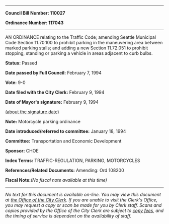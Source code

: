 

********

**Council Bill Number: 110027**
   
**Ordinance Number: 117043**
********

 AN ORDINANCE relating to the Traffic Code; amending Seattle Municipal Code Section 11.70.100 to prohibit parking in the maneuvering area between marked parking stalls; and adding a new Section 11.72.051 to prohibit stopping, standing or parking a vehicle in areas adjacent to curb bulbs.

**Status:** Passed
   
**Date passed by Full Council:** February 7, 1994
   
**Vote:** 9-0
   
**Date filed with the City Clerk:** February 9, 1994
   
**Date of Mayor's signature:** February 9, 1994
   
[(about the signature date)](/~public/approvaldate.htm)
   
   
**Note:** Motorcycle parking ordinance

   
**Date introduced/referred to committee:** January 18, 1994
   
**Committee:** Transportation and Economic Development
   
**Sponsor:** CHOE
   
   
**Index Terms:** TRAFFIC-REGULATION, PARKING, MOTORCYCLES

**References/Related Documents:** Amending: Ord 108200

**Fiscal Note:**_(No fiscal note available at this time)_
********

_No text for this document is available on-line. You may view this document at [the Office of the City Clerk](http://www.seattle.gov/leg/clerk/contactUs.htm). If you are unable to visit the Clerk's Office, you may request a copy or scan be made for you by Clerk staff. Scans and copies provided by the Office of the City Clerk are subject to [copy fees](http://clerk.seattle.gov/~public/clerkfees.htm), and the timing of service is dependent on the availability of staff._

